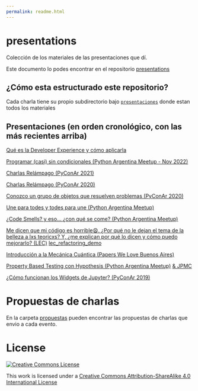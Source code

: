 ```yaml
---
permalink: readme.html
---
```



presentations
=============

Colección de los materiales de las presentaciones que dí.

Este documento lo podes encontrar en el repositorio [presentations](https://github.com/akielbowicz/presentations)

¿Cómo esta estructurado este repositorio?
-----------------------------------------

Cada charla tiene su propio subdirectorio bajo [`presentaciones`](./presentaciones/) donde estan todos los materiales

Presentaciones (en orden cronológico, con las más recientes arriba)
-------------------------------------------------------------------

[Qué es la Developer Experience y cómo aplicarla](./presentaciones/eci_2023/)

[Programar (casi) sin condicionales (Python Argentina Meetup - Nov 2022)](./presentaciones/pyar_sincondicionales/README.md)

[Charlas Relámpago (PyConAr 2021)](./presentaciones/pyconar_2021/README.md)

[Charlas Relámpago (PyConAr 2020)](https://github.com/akielbowicz/presentations/tree/pyconar_2020_charlas_relampago)

[Conozco un grupo de objetos que resuelven problemas (PyConAr 2020)](./presentaciones/pyconar_2020/README.md)

[Une para todes y todes para une (Python Argentina Meetup)](./presentaciones/pyar_pairprogramming/README.md)

[¿Code Smells? y eso... ¿con qué se come? (Python Argentina Meetup)](./presentaciones/pyar_codesmells/README.md)

[Me dicen que mi código es horrible😩. ¿Por qué no le dejan el tema de la belleza a lxs teoricxs? Y, ¿me explican por qué lo dicen y cómo puedo mejorarlo? (LEC)](./presentaciones/lec_journal_club/README.md)
[lec_refactoring_demo](https://github.com/akielbowicz/presentations/tree/lec_refactoring_demo)

[Introducción a la Mecánica Cuántica (Papers We Love Buenos Aires)](./presentaciones/pwl_mecanica_cuantica/README.md)

[Property Based Testing con Hypothesis (Python Argentina Meetup)](./presentaciones/pyar_hypotesis/README.md) [& JPMC](./presentaciones/jpmc_hypothesis/README.md)

[¿Cómo funcionan los Widgets de Jupyter? (PyConAr 2019)](./presentaciones/pyconar_2019/README.md)

Propuestas de charlas
=====================

En la carpeta [propuestas](./propuestas/) pueden encontrar las propuestas de charlas que envio a cada evento.


License
=======

<a rel="license" href="http://creativecommons.org/licenses/by-sa/4.0/"><img alt="Creative Commons License" style="border-width:0" src="http://i.creativecommons.org/l/by-sa/4.0/88x31.png" /></a><br />

This work is licensed under a [Creative Commons Attribution-ShareAlike 4.0 International License](http://creativecommons.org/licenses/by-sa/4.0/)
